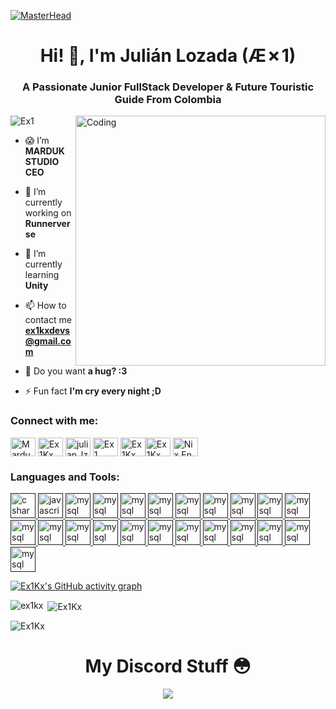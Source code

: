 [![MasterHead](https://developers.giphy.com/branch/master/static/api-512d36c09662682717108a38bbb5c57d.gif)](https://linktr.ee/ex1)
<h1 align="center">Hi! 🥰, I'm Julián Lozada (Æ✗1)</h1>
<h3 align="center">A Passionate Junior FullStack Developer & Future Touristic Guide From Colombia</h3>
<img align="right" alt="Coding" width="400" src="https://i.pinimg.com/originals/f4/7d/25/f47d252b570bca4204965f4ad1d3b7af.gif">

<p align="left"> <img src="https://komarev.com/ghpvc/?username=ex1kx&label=Profile%20views&color=0e75b6&style=flat" alt="Ex1" /> </p>

- 😱 I’m **MARDUK STUDIO CEO**

- 🔭 I’m currently working on **Runnerverse**

- 🌱 I’m currently learning **Unity**

- 📫 How to contact me **ex1kxdevs@gmail.com**

- 🍪 Do you want **a hug? :3**

- ⚡ Fun fact **I'm cry every night ;D**

<h3 align="left">Connect with me:</h3>
<p align="left">
<a href="https://www.facebook.com/MardukStudio" target="blank"><img align="center" src="https://cdn.discordapp.com/attachments/925024576210083882/996266165951287316/f.png" alt="Marduk Studio" height="30" width="40" /></a>
<a href="https://twitter.com/Ex1Kx" target="blank"><img align="center" src="https://raw.githubusercontent.com/rahuldkjain/github-profile-readme-generator/master/src/images/icons/Social/twitter.svg" alt="Ex1Kx" height="30" width="40" /></a>
<a href="https://www.instagram.com/julian_lzvl/" target="blank"><img align="center" src="https://cdn.discordapp.com/attachments/925024576210083882/996265686760423464/i.png" alt="julian_lzvl" height="30" width="40" /></a>
<a href="https://www.youtube.com/Ex1Kx" target="blank"><img align="center" src="https://cdn.discordapp.com/attachments/925024576210083882/996264636301189180/y.png" alt="Ex1" height="30" width="40" /></a>
<a href="https://www.twitch.tv/ex1kx" target="blank"><img align="center" src="https://cdn.discordapp.com/attachments/925024576210083882/996263993628971048/a.png" alt="Ex1Kx" height="30" width="40" /></a><a href="https://www.reddit.com/user/Ex1Kx" target="blank"><img align="center" src="https://cdn.discordapp.com/attachments/925024576210083882/996263230257250334/ola.png" alt="Ex1Kx" height="30" width="40" /></a>
<a href="https://discord.gg/rjXsfEmEBW" target="blank"><img align="center" src="https://logodownload.org/wp-content/uploads/2017/11/discord-logo-8-1.png" alt="Nix En Discord" height="30" width="40" /></a>
</p>

<h3 align="left">Languages and Tools:</h3>
<p align="left"> <a href="" target="_blank" rel="noreferrer"> <img src="https://raw.githubusercontent.com/rahuldkjain/github-profile-readme-generator/master/src/images/icons/ProgrammingLanguages/csharp.svg" alt="c sharp" width="40" height="40"/> <img src="https://raw.githubusercontent.com/rahuldkjain/github-profile-readme-generator/master/src/images/icons/ProgrammingLanguages/javascript.svg" alt="javascript" width="40" height="40"/> </a> <a href="" target="_blank" rel="noreferrer"> <img src="https://raw.githubusercontent.com/rahuldkjain/github-profile-readme-generator/master/src/images/icons/Database/mysql.svg" alt="mysql" width="40" height="40"/> </a> <a href="" target="_blank" rel="noreferrer"> <img src="https://raw.githubusercontent.com/rahuldkjain/github-profile-readme-generator/master/src/images/icons/Database/mongodb.svg" alt="mysql" width="40" height="40"/> </a> <a href="" target="_blank" rel="noreferrer">  <img src="https://raw.githubusercontent.com/rahuldkjain/github-profile-readme-generator/master/src/images/icons/ProgrammingLanguages/python.svg" alt="mysql" width="40" height="40"/> </a> <a href="" target="_blank" rel="noreferrer"> <img src="https://raw.githubusercontent.com/rahuldkjain/github-profile-readme-generator/master/src/images/icons/MobileAppDevelopment/kotlin.svg" alt="mysql" width="40" height="40"/> </a> <a href="" target="_blank" rel="noreferrer"> <img src="https://raw.githubusercontent.com/rahuldkjain/github-profile-readme-generator/master/src/images/icons/ProgrammingLanguages/typescript.svg" alt="mysql" width="40" height="40"/> </a> <a href="" target="_blank" rel="noreferrer"> <img src="https://raw.githubusercontent.com/rahuldkjain/github-profile-readme-generator/master/src/images/icons/GameEngines/unity.svg" alt="mysql" width="40" height="40"/> </a> <a href="" target="_blank" rel="noreferrer"> <img src="https://icon-library.com/images/game-maker-icon/game-maker-icon-12.jpg" alt="mysql" width="40" height="40"/> </a> <a href="" target="_blank" rel="noreferrer"> <img src="https://raw.githubusercontent.com/rahuldkjain/github-profile-readme-generator/master/src/images/icons/Framework/dotnet.svg" alt="mysql" width="40" height="40"/> </a> <a href="" target="_blank" rel="noreferrer"> <img src="https://raw.githubusercontent.com/rahuldkjain/github-profile-readme-generator/master/src/images/icons/BackendDevelopment/nodejs.svg" alt="mysql" width="40" height="40"/> </a> <a href="" target="_blank" rel="noreferrer"> <img src="https://raw.githubusercontent.com/rahuldkjain/github-profile-readme-generator/master/src/images/icons/FrontendDevelopment/angularjs.svg" alt="mysql" width="40" height="40"/> </a> <a href="" target="_blank" rel="noreferrer"> <img src="https://raw.githubusercontent.com/rahuldkjain/github-profile-readme-generator/master/src/images/icons/FrontendDevelopment/reactjs.svg" alt="mysql" width="40" height="40"/> </a> <a href="" target="_blank" rel="noreferrer"> <img src="https://raw.githubusercontent.com/rahuldkjain/github-profile-readme-generator/master/src/images/icons/FrontendDevelopment/html.svg" alt="mysql" width="40" height="40"/> </a> <a href="" target="_blank" rel="noreferrer"> <img src="https://raw.githubusercontent.com/rahuldkjain/github-profile-readme-generator/master/src/images/icons/FrontendDevelopment/sass.svg" alt="mysql" width="40" height="40"/> </a> <a href="" target="_blank" rel="noreferrer"> <img src="https://raw.githubusercontent.com/rahuldkjain/github-profile-readme-generator/master/src/images/icons/MobileAppDevelopment/flutter.svg" alt="mysql" width="40" height="40"/> </a> <a href="" target="_blank" rel="noreferrer"> <img src="https://raw.githubusercontent.com/rahuldkjain/github-profile-readme-generator/master/src/images/icons/MobileAppDevelopment/dart.svg" alt="mysql" width="40" height="40"/> </a> <a href="" target="_blank" rel="noreferrer"> <img src="https://raw.githubusercontent.com/rahuldkjain/github-profile-readme-generator/master/src/images/icons/Software/postman.svg" alt="mysql" width="40" height="40"/> </a> <a href="" target="_blank" rel="noreferrer"> <img src="https://raw.githubusercontent.com/rahuldkjain/github-profile-readme-generator/master/src/images/icons/Software/photoshop.svg" alt="mysql" width="40" height="40"/> </a> <a href="" target="_blank" rel="noreferrer">  <img src="https://raw.githubusercontent.com/rahuldkjain/github-profile-readme-generator/master/src/images/icons/Software/illustrator.svg" alt="mysql" width="40" height="40"/> </a> <a href="" target="_blank" rel="noreferrer"> 
<img src="https://raw.githubusercontent.com/rahuldkjain/github-profile-readme-generator/master/src/images/icons/Software/xd.svg" alt="mysql" width="40" height="40"/> </a> <a href="" target="_blank" rel="noreferrer"> <img src="https://raw.githubusercontent.com/rahuldkjain/github-profile-readme-generator/master/src/images/icons/Other/git.svg" alt="mysql" width="40" height="40"/> </a> <a href="" target="_blank" rel="noreferrer">  <img src="https://raw.githubusercontent.com/rahuldkjain/github-profile-readme-generator/master/src/images/icons/Devops/azure.svg" alt="mysql" width="40" height="40"/> </a> <a href="" target="_blank" rel="noreferrer">  

[![Ex1Kx's GitHub activity graph](https://activity-graph.herokuapp.com/graph?username=ex1kx&&theme=xcode)](https://github.com/Ex1Kx)

<p><img align="left" src="https://github-readme-stats.vercel.app/api/top-langs?username=Ex1Kx&show_icons=true&locale=en&layout=compact&theme=tokyonight" alt="ex1kx" /></p>

<p>&nbsp;<img align="center" src="https://github-readme-stats.vercel.app/api?username=Ex1Kx&show_icons=true&locale=en&theme=tokyonight" alt="Ex1Kx" /></p>

<p><img align="center" src="https://github-readme-streak-stats.herokuapp.com/?user=Ex1Kx&&theme=tokyonight" alt="Ex1Kx" /></p> 
<h1 align="center">My Discord Stuff 😳</h1>
<p align="center">
<a href="https://discord.com/users/596455544785731585">
    <img align="center" src="https://lanyard.cnrad.dev/api/596455544785731585">
  </a>
</p>
